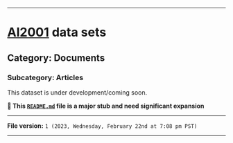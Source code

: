 
***

# [AI2001](https://github.com/seanpm2001/AI2001/) data sets

## Category: Documents

### Subcategory: Articles

This dataset is under development/coming soon.

**🌱️ This [`README.md`](/README.md) file is a major stub and need significant expansion**

***

**File version:** `1 (2023, Wednesday, February 22nd at 7:08 pm PST)`

***

